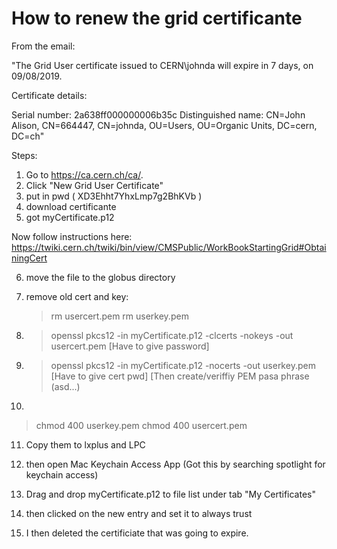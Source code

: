 # How to renew the grid certificante

From the email:

"The Grid User certificate issued to CERN\johnda will expire in 7 days, on 09/08/2019.

Certificate details:

Serial number:	2a638ff000000006b35c
Distinguished name:	CN=John Alison, CN=664447, CN=johnda, OU=Users, OU=Organic Units, DC=cern, DC=ch"


Steps:
1) Go to https://ca.cern.ch/ca/. 
2) Click "New Grid User Certificate"
3) put in pwd ( XD3Ehht7YhxLmp7g2BhKVb )
4) download certificante
5) got myCertificate.p12

Now follow instructions here: 
https://twiki.cern.ch/twiki/bin/view/CMSPublic/WorkBookStartingGrid#ObtainingCert

6) move the file to the globus directory
7) remove old cert and key:    
    > rm usercert.pem 
    > rm userkey.pem

8) > openssl pkcs12 -in myCertificate.p12 -clcerts -nokeys -out usercert.pem
   [Have to give password]

9) > openssl pkcs12 -in myCertificate.p12 -nocerts -out userkey.pem
   [Have to give cert pwd]
   [Then create/veriffiy PEM pasa phrase (asd...)

10)

  > chmod 400 userkey.pem
  > chmod 400 usercert.pem
      

11) Copy them to lxplus and LPC

12) then open Mac Keychain Access App
   (Got this by searching spotlight for keychain access)

13) Drag and drop myCertificate.p12 to file list under tab "My Certificates"

14) then clicked on the new entry and set it to always trust

15) I then deleted the certificiate that was going to expire.    	
